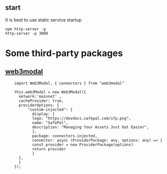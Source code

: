 ## start
 It is best to use static service startup 
    
    npm http-server -g 
    http-server -p 3000




# Some third-party packages 
## [web3modal](https://github.com/Web3Modal/web3modal)
```
    import Web3Modal, { connectors } from "web3modal"
    
    this.web3Modal = new Web3Modal({
      network:'mainnet' ,
      cacheProvider: true,
      providerOptions: {
          "custom-injected": {
            display: {
            logo: "https://devdocs.safepal.com/sfp.png",
            name: "SafePal",
            description: "Managing Your Assets Just Got Easier",
            },
            package: connectors.injected,
            connector: async (ProviderPackage: any, options: any) => {
            const provider = new ProviderPackage(options)
            return provider
            }
      },
      }
    });
 ```   

   